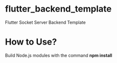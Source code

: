# flutter_backend_template
Flutter Socket Server Backend Template

# How to Use?

Build Node.js modules with the command **npm install**
